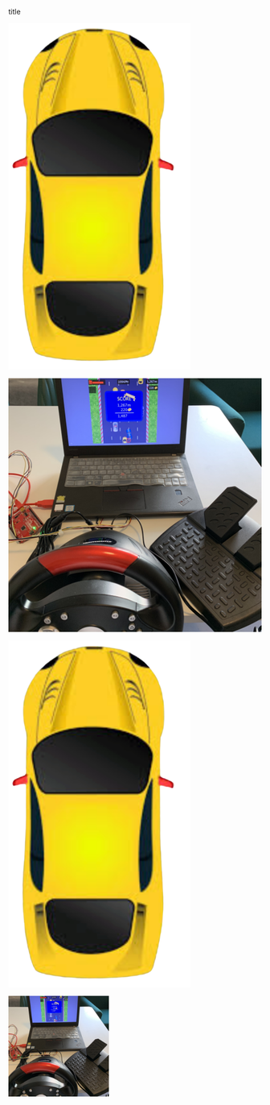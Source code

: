 title

![](Final_Processing/data/car10.png)

![](https://github.com/Bowen1Zhu/Intro-to-IM/blob/master/Final/Documentation_Pictures/overall%20picture.jpg)

![](Final_Processing/data/car10.png)

<img src="https://github.com/Bowen1Zhu/Intro-to-IM/blob/master/Final/Documentation_Pictures/overall%20picture.jpg" align="left" height="200" width="200" >


